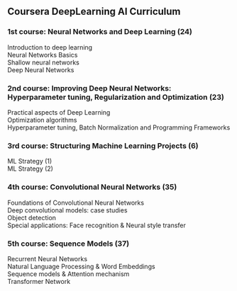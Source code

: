 ## Coursera DeepLearning AI Curriculum

### 1st course: Neural Networks and Deep Learning (24)
Introduction to deep learning  
Neural Networks Basics  
Shallow neural networks  
Deep Neural Networks  

 
### 2nd course: Improving Deep Neural Networks: Hyperparameter tuning, Regularization and Optimization (23)
Practical aspects of Deep Learning  
Optimization algorithms  
Hyperparameter tuning, Batch Normalization and Programming Frameworks  

 
### 3rd course: Structuring Machine Learning Projects (6)
ML Strategy (1)  
ML Strategy (2)

 
### 4th course: Convolutional Neural Networks (35)
Foundations of Convolutional Neural Networks  
Deep convolutional models: case studies  
Object detection  
Special applications: Face recognition & Neural style transfer

 
### 5th course: Sequence Models (37)
Recurrent Neural Networks  
Natural Language Processing & Word Embeddings  
Sequence models & Attention mechanism  
Transformer Network
